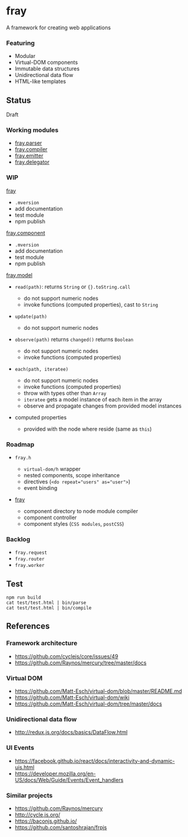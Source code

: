 fray
====

A framework for creating web applications

### Featuring

  * Modular
  * Virtual-DOM components
  * Immutable data structures
  * Unidirectional data flow
  * HTML-like templates

Status
------

Draft

### Working modules

  * [fray.parser](https://github.com/frayjs/parser)
  * [fray.compiler](https://github.com/frayjs/compiler)
  * [fray.emitter](https://github.com/frayjs/emitter)
  * [fray.delegator](https://github.com/frayjs/delegator)

### WIP

[fray](https://github.com/frayjs/fray)

  * `.mversion`
  * add documentation
  * test module
  * npm publish

[fray.component](https://github.com/frayjs/component)

  * `.mversion`
  * add documentation
  * test module
  * npm publish

[fray.model](https://github.com/frayjs/model)

  * `read(path)`: returns `String` or `{}.toString.call`
    * do not support numeric nodes
    * invoke functions (computed properties), cast to `String`

  * `update(path)`
    * do not support numeric nodes

  * `observe(path)` returns `changed()` returns `Boolean`
    * do not support numeric nodes
    * invoke functions (computed properties)

  * `each(path, iteratee)`
    * do not support numeric nodes
    * invoke functions (computed properties)
    * throw with types other than `Array`
    * `iteratee` gets a model instance of each item in the array
    * observe and propagate changes from provided model instances

  * computed properties
    * provided with the node where reside (same as `this`)

### Roadmap

  * `fray.h`
      * `virtual-dom/h` wrapper
      * nested components, scope inheritance
      * directives (`<do repeat="users" as="user">`)
      * event binding

  * [fray](https://github.com/frayjs/fray)
      * component directory to node module compiler
      * component controller
      * component styles (`CSS modules`, `postCSS`)

### Backlog

  * `fray.request`
  * `fray.router`
  * `fray.worker`

Test
----

    npm run build
    cat test/test.html | bin/parse
    cat test/test.html | bin/compile

References
----------

### Framework architecture

  * <https://github.com/cyclejs/core/issues/49>
  * <https://github.com/Raynos/mercury/tree/master/docs>

### Virtual DOM

  * <https://github.com/Matt-Esch/virtual-dom/blob/master/README.md>
  * <https://github.com/Matt-Esch/virtual-dom/wiki>
  * <https://github.com/Matt-Esch/virtual-dom/tree/master/docs>

### Unidirectional data flow

  * <http://redux.js.org/docs/basics/DataFlow.html>

### UI Events

  * <https://facebook.github.io/react/docs/interactivity-and-dynamic-uis.html>
  * <https://developer.mozilla.org/en-US/docs/Web/Guide/Events/Event_handlers>

### Similar projects

  * <https://github.com/Raynos/mercury>
  * <http://cycle.js.org/>
  * <https://baconjs.github.io/>
  * <https://github.com/santoshrajan/frpjs>
